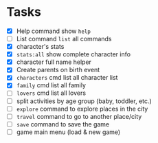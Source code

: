 # Tasks

- [x] Help command show `help`
- [ ] List command `list` all commands
- [x] character's stats
- [x] `stats:all` show complete character info
- [x] character full name helper
- [x] Create parents on birth event
- [x] `characters` cmd list all character list
- [x] `family` cmd list all family
- [ ] `lovers` cmd list all lovers
- [ ] split activities by age group (baby, toddler, etc.)
- [ ] `explore` command to explore places in the city
- [ ] `travel` command to go to another place/city
- [ ] `save` command to save the game
- [ ] game main menu (load & new game)